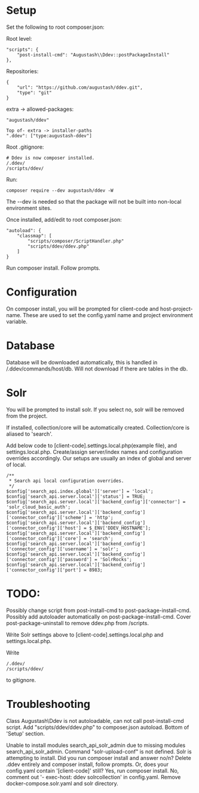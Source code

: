 # Setup

Set the following to root composer.json:

Root level:
```
"scripts": {
    "post-install-cmd": "Augustash\\Ddev::postPackageInstall"
},
```

Repositories:
```
{
    "url": "https://github.com/augustash/ddev.git",
    "type": "git"
}
```

extra -> allowed-packages:
```
"augustash/ddev"
```

```
Top of- extra -> installer-paths
".ddev": ["type:augustash-ddev"]
```

Root .gitignore:
```
# Ddev is now composer installed.
/.ddev/
/scripts/ddev/
```

Run:
```
composer require --dev augustash/ddev -W
```
The --dev is needed so that the package will not be built into non-local environment sites.

Once installed, add/edit to root composer.json:
```
"autoload": {
    "classmap": [
        "scripts/composer/ScriptHandler.php"
        "scripts/ddev/ddev.php"
    ]
}
```

Run composer install.
Follow prompts.

# Configuration

On composer install, you will be prompted for client-code and host-project-name. These are used to set the config.yaml name and project environment variable.

# Database

Database will be downloaded automatically, this is handled in /.ddev/commands/host/db.
  Will not download if there are tables in the db.

# Solr

You will be prompted to install solr. If you select no, solr will be removed from the project.

If installed, collection/core will be automatically created. Collection/core is aliased to 'search'.

Add below code to [client-code].settings.local.php(example file), and settings.local.php.
  Create/assign server/index names and configuration overrides accordingly.
  Our setups are usually an index of global and server of local.

```
/**
 * Search api local configuration overrides.
 */
$config['search_api.index.global']['server'] = 'local';
$config['search_api.server.local']['status'] = TRUE;
$config['search_api.server.local']['backend_config']['connector'] = 'solr_cloud_basic_auth';
$config['search_api.server.local']['backend_config']['connector_config']['scheme'] = 'http';
$config['search_api.server.local']['backend_config']['connector_config']['host'] = $_ENV['DDEV_HOSTNAME'];
$config['search_api.server.local']['backend_config']['connector_config']['core'] = 'search';
$config['search_api.server.local']['backend_config']['connector_config']['username'] = 'solr';
$config['search_api.server.local']['backend_config']['connector_config']['password'] = 'SolrRocks';
$config['search_api.server.local']['backend_config']['connector_config']['port'] = 8983;
```

# TODO:

Possibly change script from post-install-cmd to post-package-install-cmd.
Possibly add autoloader automatically on post-package-install-cmd.
Cover post-package-uninstall to remove ddev.php from /scripts. 

Write Solr settings above to [client-code].settings.local.php and settings.local.php.

Write 
```
/.ddev/
/scripts/ddev/
```
to gitignore.

# Troubleshooting

Class Augustash\Ddev is not autoloadable, can not call post-install-cmd script.
  Add "scripts/ddev/ddev.php" to composer.json autoload. Bottom of 'Setup' section.

Unable to install modules search_api_solr_admin due to missing modules search_api_solr_admin.
Command "solr-upload-conf" is not defined.
  Solr is attempting to install. Did you run composer install and answer no/n?
    Delete .ddev entirely and composer install, follow prompts.
    Or, does your config.yaml contain '[client-code]' still?
      Yes, run composer install.
      No, comment out '- exec-host: ddev solrcollection' in config.yaml.
      Remove docker-compose.solr.yaml and solr directory.

[configuration-options]: https://ddev.readthedocs.io/en/latest/users/configuration/config/
